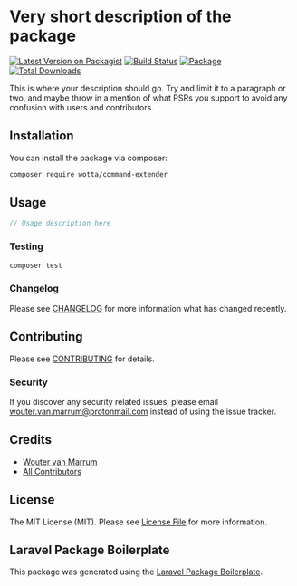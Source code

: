 # Very short description of the package

[![Latest Version on Packagist](https://img.shields.io/packagist/v/wotta/command-extender.svg?style=flat-square)](https://packagist.org/packages/wotta/command-extender)
[![Build Status](https://img.shields.io/travis/wotta/command-extender/master.svg?style=flat-square)](https://travis-ci.org/wotta/command-extender)
[![Package](https://github.com/wotta/command-extender/workflows/Package/badge.svg)](https://github.com/wotta/command-extender)
[![Total Downloads](https://img.shields.io/packagist/dt/wotta/command-extender.svg?style=flat-square)](https://packagist.org/packages/wotta/command-extender)

This is where your description should go. Try and limit it to a paragraph or two, and maybe throw in a mention of what PSRs you support to avoid any confusion with users and contributors.

## Installation

You can install the package via composer:

```bash
composer require wotta/command-extender
```

## Usage

``` php
// Usage description here
```

### Testing

``` bash
composer test
```

### Changelog

Please see [CHANGELOG](CHANGELOG.md) for more information what has changed recently.

## Contributing

Please see [CONTRIBUTING](CONTRIBUTING.md) for details.

### Security

If you discover any security related issues, please email wouter.van.marrum@protonmail.com instead of using the issue tracker.

## Credits

- [Wouter van Marrum](https://github.com/wotta)
- [All Contributors](../../contributors)

## License

The MIT License (MIT). Please see [License File](LICENSE.md) for more information.

## Laravel Package Boilerplate

This package was generated using the [Laravel Package Boilerplate](https://laravelpackageboilerplate.com).
